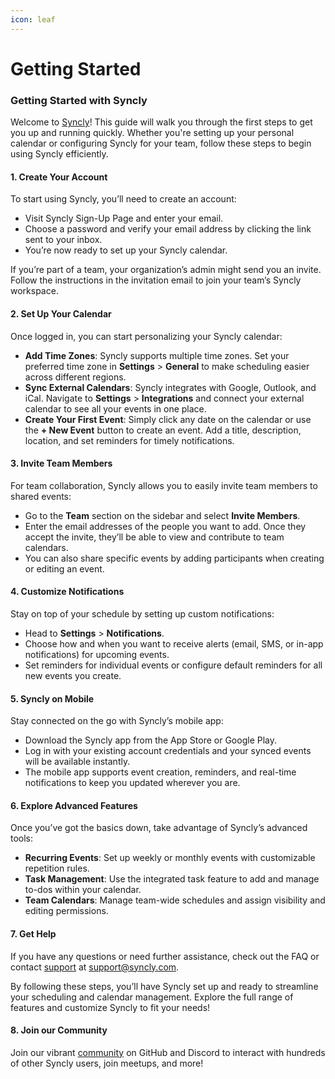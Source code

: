```yaml
---
icon: leaf
---
```


# Getting Started

### Getting Started with Syncly

Welcome to [Syncly](links/community.md)! This guide will walk you through the first steps to get you up and running quickly. Whether you're setting up your personal calendar or configuring Syncly for your team, follow these steps to begin using Syncly efficiently.

#### 1. **Create Your Account**

To start using Syncly, you’ll need to create an account:

* Visit Syncly Sign-Up Page and enter your email.
* Choose a password and verify your email address by clicking the link sent to your inbox.
* You’re now ready to set up your Syncly calendar.

If you’re part of a team, your organization’s admin might send you an invite. Follow the instructions in the invitation email to join your team’s Syncly workspace.

#### 2. **Set Up Your Calendar**

Once logged in, you can start personalizing your Syncly calendar:

* **Add Time Zones**: Syncly supports multiple time zones. Set your preferred time zone in **Settings** > **General** to make scheduling easier across different regions.
* **Sync External Calendars**: Syncly integrates with Google, Outlook, and iCal. Navigate to **Settings** > **Integrations** and connect your external calendar to see all your events in one place.
* **Create Your First Event**: Simply click any date on the calendar or use the **+ New Event** button to create an event. Add a title, description, location, and set reminders for timely notifications.

#### 3. **Invite Team Members**

For team collaboration, Syncly allows you to easily invite team members to shared events:

* Go to the **Team** section on the sidebar and select **Invite Members**.
* Enter the email addresses of the people you want to add. Once they accept the invite, they’ll be able to view and contribute to team calendars.
* You can also share specific events by adding participants when creating or editing an event.

#### 4. **Customize Notifications**

Stay on top of your schedule by setting up custom notifications:

* Head to **Settings** > **Notifications**.
* Choose how and when you want to receive alerts (email, SMS, or in-app notifications) for upcoming events.
* Set reminders for individual events or configure default reminders for all new events you create.

#### 5. **Syncly on Mobile**

Stay connected on the go with Syncly’s mobile app:

* Download the Syncly app from the App Store or Google Play.
* Log in with your existing account credentials and your synced events will be available instantly.
* The mobile app supports event creation, reminders, and real-time notifications to keep you updated wherever you are.

#### 6. **Explore Advanced Features**

Once you’ve got the basics down, take advantage of Syncly’s advanced tools:

* **Recurring Events**: Set up weekly or monthly events with customizable repetition rules.
* **Task Management**: Use the integrated task feature to add and manage to-dos within your calendar.
* **Team Calendars**: Manage team-wide schedules and assign visibility and editing permissions.

#### 7. **Get Help**

If you have any questions or need further assistance, check out the FAQ or contact [support](links/support.md) at support@syncly.com.

By following these steps, you’ll have Syncly set up and ready to streamline your scheduling and calendar management. Explore the full range of features and customize Syncly to fit your needs!

#### 8. Join our Community

Join our vibrant [community](links/community.md) on GitHub and Discord to interact with hundreds of other Syncly users, join meetups, and more!

